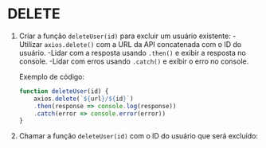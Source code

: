 # DELETE

1. Criar a função `deleteUser(id)` para excluir um usuário existente:
    -Utilizar `axios.delete()` com a URL da API concatenada com o ID do usuário.
    -Lidar com a resposta usando `.then()` e exibir a resposta no console.
    -Lidar com erros usando `.catch()` e exibir o erro no console.

    Exemplo de código:

    ```js
    function deleteUser(id) {
        axios.delete(`${url}/${id}`)
        .then(response => console.log(response))
        .catch(error => console.error(error))
    }
    ```

2. Chamar a função `deleteUser(id)` com o ID do usuário que será excluído:
